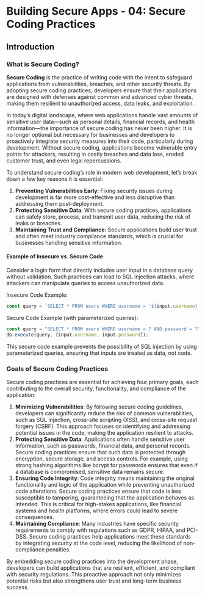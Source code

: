 # Building Secure Apps - 04: Secure Coding Practices

## Introduction

### What is Secure Coding?

**Secure Coding** is the practice of writing code with the intent to safeguard applications from vulnerabilities, breaches, and other security threats. By adopting secure coding practices, developers ensure that their applications are designed with defenses against common and advanced cyber threats, making them resilient to unauthorized access, data leaks, and exploitation.

In today’s digital landscape, where web applications handle vast amounts of sensitive user data—such as personal details, financial records, and health information—the importance of secure coding has never been higher. It is no longer optional but necessary for businesses and developers to proactively integrate security measures into their code, particularly during development. Without secure coding, applications become vulnerable entry points for attackers, resulting in costly breaches and data loss, eroded customer trust, and even legal repercussions.

To understand secure coding’s role in modern web development, let’s break down a few key reasons it is essential:

1. **Preventing Vulnerabilities Early**: Fixing security issues during development is far more cost-effective and less disruptive than addressing them post-deployment.
2. **Protecting Sensitive Data**: With secure coding practices, applications can safely store, process, and transmit user data, reducing the risk of leaks or breaches.
3. **Maintaining Trust and Compliance**: Secure applications build user trust and often meet industry compliance standards, which is crucial for businesses handling sensitive information.

#### Example of Insecure vs. Secure Code

Consider a login form that directly includes user input in a database query without validation. Such practices can lead to SQL injection attacks, where attackers can manipulate queries to access unauthorized data.

Insecure Code Example:

```javascript
const query = `SELECT * FROM users WHERE username = '${input.username}' AND password = '${input.password}'`;
```

Secure Code Example (with parameterized queries):

```javascript
const query = "SELECT * FROM users WHERE username = ? AND password = ?";
db.execute(query, [input.username, input.password]);
```

This secure code example prevents the possibility of SQL injection by using parameterized queries, ensuring that inputs are treated as data, not code.

### Goals of Secure Coding Practices

Secure coding practices are essential for achieving four primary goals, each contributing to the overall security, functionality, and compliance of the application:

1. **Minimizing Vulnerabilities**: By following secure coding guidelines, developers can significantly reduce the risk of common vulnerabilities, such as SQL injection, cross-site scripting (XSS), and cross-site request forgery (CSRF). This approach focuses on identifying and addressing potential issues in the code, making the application resilient to attacks.
2. **Protecting Sensitive Data**: Applications often handle sensitive user information, such as passwords, financial data, and personal records. Secure coding practices ensure that such data is protected through encryption, secure storage, and access controls. For example, using strong hashing algorithms like bcrypt for passwords ensures that even if a database is compromised, sensitive data remains secure.
3. **Ensuring Code Integrity**: Code integrity means maintaining the original functionality and logic of the application while preventing unauthorized code alterations. Secure coding practices ensure that code is less susceptible to tampering, guaranteeing that the application behaves as intended. This is critical for high-stakes applications, like financial systems and health platforms, where errors could lead to severe consequences.
4. **Maintaining Compliance**: Many industries have specific security requirements to comply with regulations such as GDPR, HIPAA, and PCI-DSS. Secure coding practices help applications meet these standards by integrating security at the code level, reducing the likelihood of non-compliance penalties.

By embedding secure coding practices into the development phase, developers can build applications that are resilient, efficient, and compliant with security regulations. This proactive approach not only minimizes potential risks but also strengthens user trust and long-term business success.
